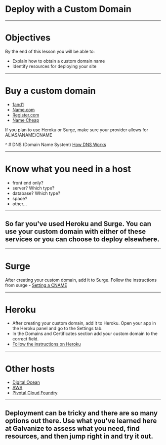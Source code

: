 # Deploy with a Custom Domain

---

# Objectives

By the end of this lesson you will be able to:

- Explain how to obtain a custom domain name
- Identify resources for deploying your site

---

# Buy a custom domain

- [1and1](https://www.1and1.com/)
- [Name.com](https://www.name.com/)
- [Register.com](https://www.register.com/)
- [Name Cheap](https://www.namecheap.com/)

If you plan to use Heroku or Surge, make sure your provider allows for ALIAS/ANAME/CNAME

^ # DNS (Domain Name System)
[How DNS Works](https://www.youtube.com/watch?time_continue=3&v=2ZUxoi7YNgs)

---

# Know what you need in a host

- front end only?
- server? Which type?
- database? Which type?
- space?
- other...

---

## So far you've used Heroku and Surge. You can use your custom domain with either of these services or you can choose to deploy elsewhere.

---

# Surge

After creating your custom domain, add it to Surge. Follow the instructions from surge - [Setting a CNAME](https://surge.sh/help/adding-a-custom-domain)

---

# Heroku

- After creating your custom domain, add it to Heroku. Open your app in the Heroku panel and go to the Settings tab.
- In the Domains and Certificates section add your custom domain to the correct field.
- [Follow the instructions on Heroku](https://devcenter.heroku.com/articles/custom-domains)

---

# Other hosts

- [Digital Ocean](https://www.digitalocean.com/)
- [AWS](https://aws.amazon.com/)
- [Pivotal Cloud Foundry](https://pivotal.io/platform)

---

## Deployment can be tricky and there are so many options out there. Use what you've learned here at Galvanize to assess what you need, find resources, and then jump right in and try it out.
